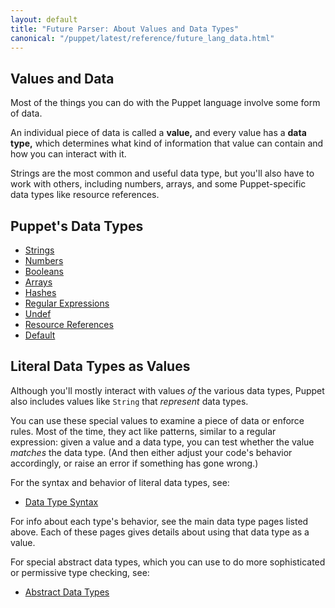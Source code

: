 ```yaml
---
layout: default
title: "Future Parser: About Values and Data Types"
canonical: "/puppet/latest/reference/future_lang_data.html"
---
```





## Values and Data

Most of the things you can do with the Puppet language involve some form of data.

An individual piece of data is called a **value,** and every value has a **data type,** which determines what kind of information that value can contain and how you can interact with it.

Strings are the most common and useful data type, but you'll also have to work with others, including numbers, arrays, and some Puppet-specific data types like resource references.


## Puppet's Data Types

* [Strings](./future_lang_data_string.html)
* [Numbers](./future_lang_data_number.html)
* [Booleans](./future_lang_data_boolean.html)
* [Arrays](./future_lang_data_array.html)
* [Hashes](./future_lang_data_hash.html)
* [Regular Expressions](./future_lang_data_regexp.html)
* [Undef](./future_lang_data_undef.html)
* [Resource References](./future_lang_data_resource_reference.html)
* [Default](./future_lang_data_default.html)

## Literal Data Types as Values

Although you'll mostly interact with values _of_ the various data types, Puppet also includes values like `String` that _represent_ data types.

You can use these special values to examine a piece of data or enforce rules. Most of the time, they act like patterns, similar to a regular expression: given a value and a data type, you can test whether the value _matches_ the data type. (And then either adjust your code's behavior accordingly, or raise an error if something has gone wrong.)

For the syntax and behavior of literal data types, see:

* [Data Type Syntax](./future_lang_data_type.html)

For info about each type's behavior, see the main data type pages listed above. Each of these pages gives details about using that data type as a value.

For special abstract data types, which you can use to do more sophisticated or permissive type checking, see:

* [Abstract Data Types](./future_lang_data_abstract.html)
